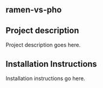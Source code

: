 ## ramen-vs-pho

## Project description

Project description goes here.

## Installation Instructions 

Installation instructions go here. 
